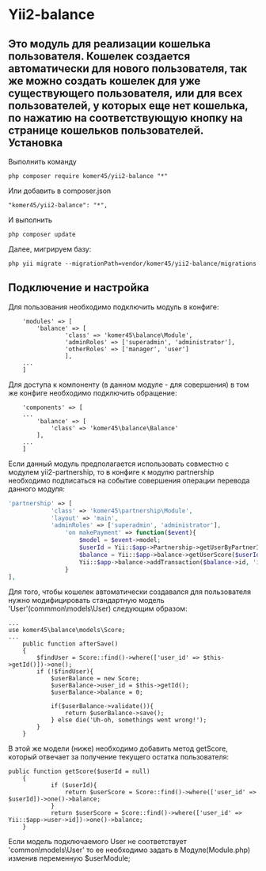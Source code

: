 Yii2-balance
==========
Это модуль для реализации кошелька пользователя. Кошелек создается автоматически для нового пользователя, так же можно создать кошелек для уже существующего пользователя, или для всех пользователей, у которых еще нет кошелька, по нажатию на соответствующую кнопку на странице кошельков пользователей.
Установка
---------------------------------
Выполнить команду

```
php composer require komer45/yii2-balance "*"
```

Или добавить в composer.json

```
"komer45/yii2-balance": "*",
```

И выполнить

```
php composer update
```

Далее, мигрируем базу:

```
php yii migrate --migrationPath=vendor/komer45/yii2-balance/migrations
```

Подключение и настройка
---------------------------------
Для пользования необходимо подключить модуль в конфиге:

```'php'
	'modules' => [
		'balance' => [
				'class' => 'komer45\balance\Module',
				'adminRoles' => ['superadmin', 'administrator'],
				'otherRoles' => ['manager', 'user']
				],
	...
	]
```
Для доступа к компоненту (в данном модуле - для совершения) в том же конфиге необходимо подключить обращение:
```'php'
	'components' => [
	...
		'balance' => [
			'class' => 'komer45\balance\Balance'
		],
	...
	]
```

Если данный модуль предполагается использовать совместно с модулем yii2-partnership, то в конфиге к модулю partnership необходимо подписаться на событие совершения операции перевода данного модуля:
```php
'partnership' => [
            'class' => 'komer45\partnership\Module',
            'layout' => 'main',
			'adminRoles' => ['superadmin', 'administrator'],
				'on makePayment' => function($event){
					$model = $event->model;
					$userId = Yii::$app->Partnership->getUserByPartnerId($model->partner_id);
					$balance = Yii::$app->balance->getUserScore($userId);
					Yii::$app->balance->addTransaction($balance->id, 'in', $model->sum, 'partnership rewads');
				}
],
```
Для того, чтобы кошелек автоматически создавался для пользователя нужно модифицировать стандартную модель 'User'(commmon\models\User) следующим образом:

```'php'
...
use komer45\balance\models\Score;
...
	public function afterSave()
	{
		$findUser = Score::find()->where(['user_id' => $this->getId()])->one();
		if (!$findUser){
			$userBalance = new Score;
			$userBalance->user_id = $this->getId();
			$userBalance->balance = 0;
			
			if($userBalance->validate()){
				return $userBalance->save();
			} else die('Uh-oh, somethings went wrong!');
		}
	}
```
В этой же модели (ниже) необходимо добавить метод getScore, который отвечает за получение текущего остатка пользователя:

```'php'
public function getScore($userId = null)
	{
			if ($userId){
				return $userScore = Score::find()->where(['user_id' => $userId])->one()->balance;
			}
			return $userScore = Score::find()->where(['user_id' => Yii::$app->user->id])->one()->balance;
	}
```
Если модель подключаемого User не соответствует 'common\models\User' то ее необходимо задать в Модуле(Module.php) изменив переменную $userModule;